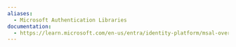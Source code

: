 ```yaml
---
aliases:
  - Microsoft Authentication Libraries
documentation:
  - https://learn.microsoft.com/en-us/entra/identity-platform/msal-overview
---
```

